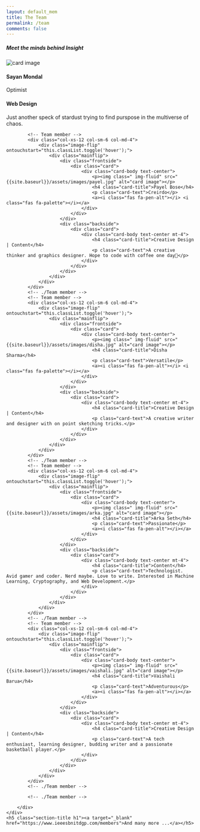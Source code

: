 ```yaml
---
layout: default_mem
title: The Team
permalink: /team
comments: false
---
```



<body>
<!-- Team -->
<section id="team" class="pb-5">
    <div class="container">
        <h5 class="section-title h1">Meet the minds behind Insight</h5>
        <div class="row">
            <!-- Team member -->
            <div class="col-xs-12 col-sm-6 col-md-4">
                <div class="image-flip" ontouchstart="this.classList.toggle('hover');">
                    <div class="mainflip">
                        <div class="frontside">
                            <div class="card">
                                <div class="card-body text-center">
                                    <p><img class=" img-fluid" src="{{site.baseurl}}/assets/images/sayan.jpg" alt="card image"></p>
                                    <h4 class="card-title">Sayan Mondal</h4>
                                    <p class="card-text">Optimist</p>
                                    <a><i class="fas fa-pen-alt"></i> <i class="fas fa-palette"></i></a>
                                </div>
                            </div>
                        </div>
                        <div class="backside">
                            <div class="card">
                                <div class="card-body text-center mt-4">
                                    <h4 class="card-title">Web Design </h4>
                                    <p class="card-text"> Just another speck of stardust trying to find purspose in the multiverse of chaos. </p>
                                </div>
                            </div>
                        </div>
                    </div>
                </div>
            </div>
            <!-- Team member -->



            <!-- Team member -->
            <div class="col-xs-12 col-sm-6 col-md-4">
                <div class="image-flip" ontouchstart="this.classList.toggle('hover');">
                    <div class="mainflip">
                        <div class="frontside">
                            <div class="card">
                                <div class="card-body text-center">
                                    <p><img class=" img-fluid" src="{{site.baseurl}}/assets/images/payel.jpg" alt="card image"></p>
                                    <h4 class="card-title">Payel Bose</h4>
                                    <p class="card-text">Creirdo</p>
                                    <a><i class="fas fa-pen-alt"></i> <i class="fas fa-palette"></i></a>
                                </div>
                            </div>
                        </div>
                        <div class="backside">
                            <div class="card">
                                <div class="card-body text-center mt-4">
                                    <h4 class="card-title">Creative Design | Content</h4>
                                    <p class="card-text">A creative thinker and graphics designer. Hope to code with coffee one day🤔</p>
                                </div>
                            </div>
                        </div>
                    </div>
                </div>
            </div>
            <!-- ./Team member -->
            <!-- Team member -->
            <div class="col-xs-12 col-sm-6 col-md-4">
                <div class="image-flip" ontouchstart="this.classList.toggle('hover');">
                    <div class="mainflip">
                        <div class="frontside">
                            <div class="card">
                                <div class="card-body text-center">
                                    <p><img class=" img-fluid" src="{{site.baseurl}}/assets/images/disha.jpg" alt="card image"></p>
                                    <h4 class="card-title">Disha Sharma</h4>
                                    <p class="card-text">Versatile</p>
                                    <a><i class="fas fa-pen-alt"></i> <i class="fas fa-palette"></i></a>
                                </div>
                            </div>
                        </div>
                        <div class="backside">
                            <div class="card">
                                <div class="card-body text-center mt-4">
                                    <h4 class="card-title">Creative Design | Content</h4>
                                    <p class="card-text">A creative writer and designer with on point sketching tricks.</p>
                                </div>
                            </div>
                        </div>
                    </div>
                </div>
            </div>
            <!-- ./Team member -->
            <!-- Team member -->
            <div class="col-xs-12 col-sm-6 col-md-4">
                <div class="image-flip" ontouchstart="this.classList.toggle('hover');">
                    <div class="mainflip">
                        <div class="frontside">
                            <div class="card">
                                <div class="card-body text-center">
                                    <p><img class=" img-fluid" src="{{site.baseurl}}/assets/images/arka.jpg" alt="card image"></p>
                                    <h4 class="card-title">Arka Seth</h4>
                                    <p class="card-text">Passionate</p>
                                    <a><i class="fas fa-pen-alt"></i></a>
                                </div>
                            </div>
                        </div>
                        <div class="backside">
                            <div class="card">
                                <div class="card-body text-center mt-4">
                                    <h4 class="card-title">Content</h4>
                                    <p class="card-text">Technologist. Avid gamer and coder. Nerd maybe. Love to write. Interested in Machine Learning, Cryptography, and Web Development.</p>
                                </div>
                            </div>
                        </div>
                    </div>
                </div>
            </div>
            <!-- ./Team member -->
            <!-- Team member -->
            <div class="col-xs-12 col-sm-6 col-md-4">
                <div class="image-flip" ontouchstart="this.classList.toggle('hover');">
                    <div class="mainflip">
                        <div class="frontside">
                            <div class="card">
                                <div class="card-body text-center">
                                    <p><img class=" img-fluid" src="{{site.baseurl}}/assets/images/vaishali.jpg" alt="card image"></p>
                                    <h4 class="card-title">Vaishali Barua</h4>
                                    <p class="card-text">Adventurous</p>
                                    <a><i class="fas fa-pen-alt"></i></a>
                                </div>
                            </div>
                        </div>
                        <div class="backside">
                            <div class="card">
                                <div class="card-body text-center mt-4">
                                    <h4 class="card-title">Creative Design | Content</h4>
                                    <p class="card-text">A tech enthusiast, learning designer, budding writer and a passionate basketball player.</p>
                                </div>
                            </div>
                        </div>
                    </div>
                </div>
            </div>
            <!-- ./Team member -->
        
            <!-- ./Team member -->

        </div>
    </div>
    <h5 class="section-title h1"><a target="_blank" href="https://www.ieeesbnitdgp.com/members">And many more ...</a></h5>
</section>
<!-- Team -->
</body>
